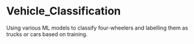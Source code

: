 # Vehicle_Classification
Using various ML models to classify four-wheelers and labelling them as trucks or cars based on training.

